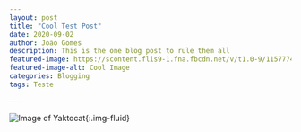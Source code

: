 ```yaml
---
layout: post
title: "Cool Test Post"
date: 2020-09-02
author: João Gomes
description: This is the one blog post to rule them all
featured-image: https://scontent.flis9-1.fna.fbcdn.net/v/t1.0-9/115777476_3524332650932706_978080268019378688_n.jpg?_nc_cat=104&_nc_sid=730e14&_nc_ohc=2sXZk5-MBukAX-hoyqC&_nc_ht=scontent.flis9-1.fna&oh=36da43a258e415af75882d6942de2d86&oe=5F77B41A
featured-image-alt: Cool Image
categories: Blogging
tags: Teste

---
```





![Image of Yaktocat](https://scontent.flis9-1.fna.fbcdn.net/v/t1.0-9/115777476_3524332650932706_978080268019378688_n.jpg?_nc_cat=104&_nc_sid=730e14&_nc_ohc=2sXZk5-MBukAX-hoyqC&_nc_ht=scontent.flis9-1.fna&oh=36da43a258e415af75882d6942de2d86&oe=5F77B41A){:.img-fluid}
